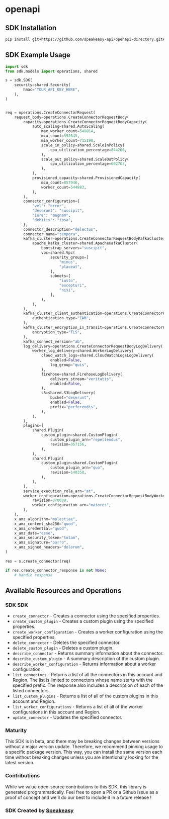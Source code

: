 # openapi

<!-- Start SDK Installation -->
## SDK Installation

```bash
pip install git+https://github.com/speakeasy-api/openapi-directory.git#subdirectory=SDKs/amazonaws.com/kafkaconnect/2021-09-14/python
```
<!-- End SDK Installation -->

## SDK Example Usage
<!-- Start SDK Example Usage -->
```python
import sdk
from sdk.models import operations, shared

s = sdk.SDK(
    security=shared.Security(
        hmac="YOUR_API_KEY_HERE",
    ),
)


req = operations.CreateConnectorRequest(
    request_body=operations.CreateConnectorRequestBody(
        capacity=operations.CreateConnectorRequestBodyCapacity(
            auto_scaling=shared.AutoScaling(
                max_worker_count=548814,
                mcu_count=592845,
                min_worker_count=715190,
                scale_in_policy=shared.ScaleInPolicy(
                    cpu_utilization_percentage=844266,
                ),
                scale_out_policy=shared.ScaleOutPolicy(
                    cpu_utilization_percentage=602763,
                ),
            ),
            provisioned_capacity=shared.ProvisionedCapacity(
                mcu_count=857946,
                worker_count=544883,
            ),
        ),
        connector_configuration={
            "vel": "error",
            "deserunt": "suscipit",
            "iure": "magnam",
            "debitis": "ipsa",
        },
        connector_description="delectus",
        connector_name="tempora",
        kafka_cluster=operations.CreateConnectorRequestBodyKafkaCluster(
            apache_kafka_cluster=shared.ApacheKafkaCluster(
                bootstrap_servers="suscipit",
                vpc=shared.Vpc(
                    security_groups=[
                        "minus",
                        "placeat",
                    ],
                    subnets=[
                        "iusto",
                        "excepturi",
                        "nisi",
                    ],
                ),
            ),
        ),
        kafka_cluster_client_authentication=operations.CreateConnectorRequestBodyKafkaClusterClientAuthentication(
            authentication_type="IAM",
        ),
        kafka_cluster_encryption_in_transit=operations.CreateConnectorRequestBodyKafkaClusterEncryptionInTransit(
            encryption_type="TLS",
        ),
        kafka_connect_version="ab",
        log_delivery=operations.CreateConnectorRequestBodyLogDelivery(
            worker_log_delivery=shared.WorkerLogDelivery(
                cloud_watch_logs=shared.CloudWatchLogsLogDelivery(
                    enabled=False,
                    log_group="quis",
                ),
                firehose=shared.FirehoseLogDelivery(
                    delivery_stream="veritatis",
                    enabled=False,
                ),
                s3=shared.S3LogDelivery(
                    bucket="deserunt",
                    enabled=False,
                    prefix="perferendis",
                ),
            ),
        ),
        plugins=[
            shared.Plugin(
                custom_plugin=shared.CustomPlugin(
                    custom_plugin_arn="repellendus",
                    revision=957156,
                ),
            ),
            shared.Plugin(
                custom_plugin=shared.CustomPlugin(
                    custom_plugin_arn="quo",
                    revision=140350,
                ),
            ),
        ],
        service_execution_role_arn="at",
        worker_configuration=operations.CreateConnectorRequestBodyWorkerConfiguration(
            revision=870088,
            worker_configuration_arn="maiores",
        ),
    ),
    x_amz_algorithm="molestiae",
    x_amz_content_sha256="quod",
    x_amz_credential="quod",
    x_amz_date="esse",
    x_amz_security_token="totam",
    x_amz_signature="porro",
    x_amz_signed_headers="dolorum",
)
    
res = s.create_connector(req)

if res.create_connector_response is not None:
    # handle response
```
<!-- End SDK Example Usage -->

<!-- Start SDK Available Operations -->
## Available Resources and Operations

### SDK SDK

* `create_connector` - Creates a connector using the specified properties.
* `create_custom_plugin` - Creates a custom plugin using the specified properties.
* `create_worker_configuration` - Creates a worker configuration using the specified properties.
* `delete_connector` - Deletes the specified connector.
* `delete_custom_plugin` - Deletes a custom plugin.
* `describe_connector` - Returns summary information about the connector.
* `describe_custom_plugin` - A summary description of the custom plugin.
* `describe_worker_configuration` - Returns information about a worker configuration.
* `list_connectors` - Returns a list of all the connectors in this account and Region. The list is limited to connectors whose name starts with the specified prefix. The response also includes a description of each of the listed connectors.
* `list_custom_plugins` - Returns a list of all of the custom plugins in this account and Region.
* `list_worker_configurations` - Returns a list of all of the worker configurations in this account and Region.
* `update_connector` - Updates the specified connector.
<!-- End SDK Available Operations -->

### Maturity

This SDK is in beta, and there may be breaking changes between versions without a major version update. Therefore, we recommend pinning usage
to a specific package version. This way, you can install the same version each time without breaking changes unless you are intentionally
looking for the latest version.

### Contributions

While we value open-source contributions to this SDK, this library is generated programmatically.
Feel free to open a PR or a Github issue as a proof of concept and we'll do our best to include it in a future release !

### SDK Created by [Speakeasy](https://docs.speakeasyapi.dev/docs/using-speakeasy/client-sdks)
